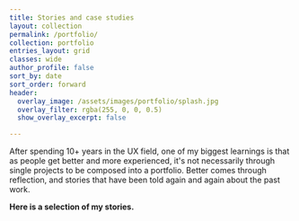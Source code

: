 ```yaml
---
title: Stories and case studies
layout: collection
permalink: /portfolio/
collection: portfolio
entries_layout: grid
classes: wide
author_profile: false
sort_by: date
sort_order: forward
header:
  overlay_image: /assets/images/portfolio/splash.jpg
  overlay_filter: rgba(255, 0, 0, 0.5)
  show_overlay_excerpt: false

---
```


After spending 10+ years in the UX field, one of my biggest learnings is that as people get better and more experienced, it's not necessarily through single projects to be composed into a portfolio. Better comes through reflection, and stories that have been told again and again about the past work.

**Here is a selection of my stories.**
